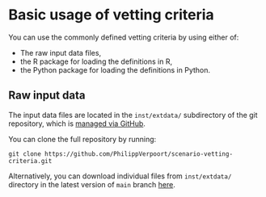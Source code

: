 # Basic usage of vetting criteria
You can use the commonly defined vetting criteria by using either of:

* The raw input data files,
* the R package for loading the definitions in R,
* the Python package for loading the definitions in Python.


## Raw input data
The input data files are located in the `inst/extdata/` subdirectory of the git repository, which is [managed via GitHub](https://github.com/PhilippVerpoort/scenario-vetting-criteria/).

You can clone the full repository by running:
```shell
git clone https://github.com/PhilippVerpoort/scenario-vetting-criteria.git
```

Alternatively, you can download individual files from `inst/extdata/` directory in the latest version of `main` branch [here](https://github.com/PhilippVerpoort/scenario-vetting-criteria/tree/main/inst/extdata).
